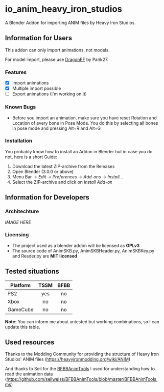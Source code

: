# io_anim_heavy_iron_studios
A Blender Addon for importing ANIM files by Heavy Iron Studios.

## Information for Users

This addon can only import animations, not models.

For model import, please use [DragonFF](https://github.com/Parik27/DragonFF) by Parik27.

### Features

- [x] Import animations
- [x] Multiple import possible
- [ ] Export animations (I'm working on it)

### Known Bugs

- Before you import an animation, make sure you have reset Rotation and Location of every bone in Pose Mode. You do this by selecting all bones in pose mode and pressing Alt+R and Alt+G

### Installation

You probably know how to install an Addon in Blender but in case you do not, here is a short Guide:

1. Download the latest ZIP-archive from the Releases
2. Open Blender (3.0.0 or above)
3. Menu Bar -> _Edit_ -> _Preferences_ -> _Add-ons_ -> _Install..._
4. Select the ZIP-archive and click on _Install Add-on_

## Information for Developers

### Architechture

_IMAGE HERE_

### Licensing

- The project used as a blender addon will be licensed as **GPLv3**
- The source code of AnimSKB.py, AnimSKBHeader.py, AnimSKBKey.py and Reader.py are **MIT licensed**

## Tested situations

| Platform | TSSM | BFBB |
| -------- | :--: | :--: |
| PS2      | yes  |  no  |
| Xbox     |  no  |  no  |
| GameCube |  no  |  no  |

**Note:** You can inform me about untested but working combinations, so I can update this table.

## Used resources

Thanks to the Modding Community for providing the structure of Heavy Iron Studios' ANIM files (https://heavyironmodding.org/wiki/ANIM)

And thanks to Seil for the [BFBBAnimTools](https://github.com/seilweiss/BFBBAnimTools) I used for understanding how to read the animation data (https://github.com/seilweiss/BFBBAnimTools/blob/master/BFBBAnimTools.ms)